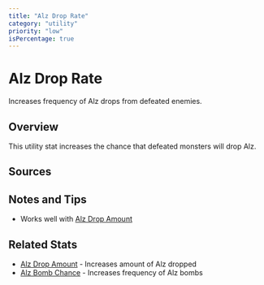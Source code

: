```yaml
---
title: "Alz Drop Rate"
category: "utility"
priority: "low"
isPercentage: true
---
```


# Alz Drop Rate

Increases frequency of Alz drops from defeated enemies.

## Overview

This utility stat increases the chance that defeated monsters will drop Alz.

## Sources


## Notes and Tips

- Works well with [Alz Drop Amount](/stats/alz-drop-amount)

## Related Stats

- [Alz Drop Amount](/stats/alz-drop-amount) - Increases amount of Alz dropped
- [Alz Bomb Chance](/stats/alz-bomb-chance) - Increases frequency of Alz bombs